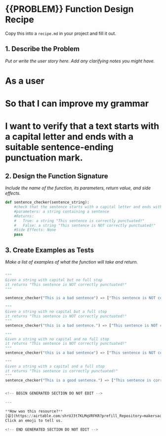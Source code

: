 # {{PROBLEM}} Function Design Recipe

Copy this into a `recipe.md` in your project and fill it out.

## 1. Describe the Problem

_Put or write the user story here. Add any clarifying notes you might have._
# As a user
# So that I can improve my grammar
# I want to verify that a text starts with a capital letter and ends with a suitable sentence-ending punctuation mark.

## 2. Design the Function Signature

_Include the name of the function, its parameters, return value, and side effects._

```python
def sentence_checker(sentence_string):
    #check that the sentence starts with a capital letter and ends with a full stop
    #parameters: a string containing a sentence 
    #Returns: 
    #   True: a string "This sentence is correctly punctuated!"
    #   False: a string "This sentence is NOT correctly punctuated!"
    #Side Effects: None
    pass

```



## 3. Create Examples as Tests

_Make a list of examples of what the function will take and return._

```python

"""
Given a string with capital but no full stop
it returns "This sentence is NOT correctly punctuated!"
"""

sentence_checker("This is a bad sentence") => ["This sentence is NOT correctly punctuated!"]

"""
Given a string with no capital but a full stop
it returns "This sentence is NOT correctly punctuated!"
"""
sentence_checker("this is a bad sentence.") => ["This sentence is NOT correctly punctuated!"]

"""
Given a string with no capital and no full stop
it returns "This sentence is NOT correctly punctuated!"
"""
sentence_checker("this is a bad sentence") => ["This sentence is NOT correctly punctuated!"]

"""
Given a string with a capital and a full stop
it returns "This sentence is correctly punctuated!"
"""
sentence_checker("This is a good sentence.") => ["This sentence is correctly punctuated!"]


<!-- BEGIN GENERATED SECTION DO NOT EDIT -->

---

**How was this resource?**  
[😫](https://airtable.com/shrUJ3t7KLMqVRFKR?prefill_Repository=makersacademy%2Fgolden-square-in-python&prefill_File=resources%2Fsingle_function_recipe_template.md&prefill_Sentiment=😫) [😕](https://airtable.com/shrUJ3t7KLMqVRFKR?prefill_Repository=makersacademy%2Fgolden-square-in-python&prefill_File=resources%2Fsingle_function_recipe_template.md&prefill_Sentiment=😕) [😐](https://airtable.com/shrUJ3t7KLMqVRFKR?prefill_Repository=makersacademy%2Fgolden-square-in-python&prefill_File=resources%2Fsingle_function_recipe_template.md&prefill_Sentiment=😐) [🙂](https://airtable.com/shrUJ3t7KLMqVRFKR?prefill_Repository=makersacademy%2Fgolden-square-in-python&prefill_File=resources%2Fsingle_function_recipe_template.md&prefill_Sentiment=🙂) [😀](https://airtable.com/shrUJ3t7KLMqVRFKR?prefill_Repository=makersacademy%2Fgolden-square-in-python&prefill_File=resources%2Fsingle_function_recipe_template.md&prefill_Sentiment=😀)  
Click an emoji to tell us.

<!-- END GENERATED SECTION DO NOT EDIT -->
